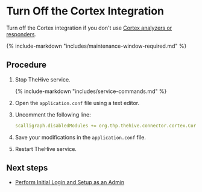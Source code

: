 # Turn Off the Cortex Integration

Turn off the Cortex integration if you don't use [Cortex analyzers or responders](../administration/cortex/about-cortex.md).

{% include-markdown "includes/maintenance-window-required.md" %}

<h2>Procedure</h2>

1. Stop TheHive service.

    {% include-markdown "includes/service-commands.md" %}

2. Open the `application.conf` file using a text editor.

3. Uncomment the following line:

    ```yaml
    scalligraph.disabledModules += org.thp.thehive.connector.cortex.CortexModule
    ```

4. Save your modifications in the `application.conf` file.

5. Restart TheHive service.

<h2>Next steps</h2>

* [Perform Initial Login and Setup as an Admin](../administration/perform-initial-setup-as-admin.md)